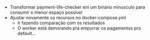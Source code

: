 - Transformar payment-life-checker em um binário minusculo para consumir o menor espaço possível
- Ajustar novamente os recursos no docker-compose.yml
  - Ir fazendo comparação com os resultados
  - O worker está demorando pra empurrar os pagamentos pro default...
